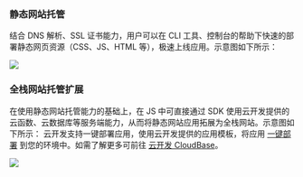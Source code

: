 
### 静态网站托管

结合 DNS 解析、SSL 证书能力，用户可以在 CLI 工具、控制台的帮助下快速的部署静态网页资源（CSS、JS、HTML 等），极速上线应用。示意图如下所示：

![](https://main.qcloudimg.com/raw/bb5b9cf74b7d59415990b84a61d18124.svg)


### 全栈网站托管扩展

在使用静态网站托管能力的基础上，在 JS 中可直接通过 SDK 使用云开发提供的云函数、云数据库等服务端能力，从而将静态网站应用拓展为全栈网站。示意图如下所示：
云开发支持一键部署应用，使用云开发提供的应用模板，将应用 [一键部署](https://console.cloud.tencent.com/tcb/env/index?rid=4&action=CreateEnv) 到您的环境中。如需了解更多可前往 [云开发 CloudBase](https://www.cloudbase.net/)。

![](https://main.qcloudimg.com/raw/7f07eacd7dd73a37d624fcd9e31c452f.svg)
